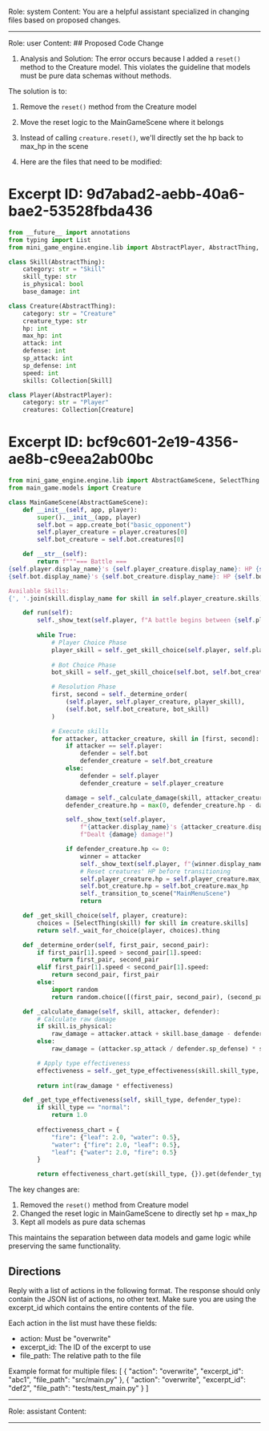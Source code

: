 Role: system
Content: You are a helpful assistant specialized in changing files based on proposed changes.
__________________
Role: user
Content: ## Proposed Code Change
1. Analysis and Solution:
The error occurs because I added a `reset()` method to the Creature model. This violates the guideline that models must be pure data schemas without methods.

The solution is to:
1. Remove the `reset()` method from the Creature model
2. Move the reset logic to the MainGameScene where it belongs
3. Instead of calling `creature.reset()`, we'll directly set the hp back to max_hp in the scene

2. Here are the files that need to be modified:

# Excerpt ID: 9d7abad2-aebb-40a6-bae2-53528fbda436
```python main_game/models.py
from __future__ import annotations
from typing import List
from mini_game_engine.engine.lib import AbstractPlayer, AbstractThing, Collection

class Skill(AbstractThing):
    category: str = "Skill"
    skill_type: str
    is_physical: bool 
    base_damage: int

class Creature(AbstractThing):
    category: str = "Creature"
    creature_type: str
    hp: int
    max_hp: int
    attack: int
    defense: int
    sp_attack: int
    sp_defense: int 
    speed: int
    skills: Collection[Skill]

class Player(AbstractPlayer):
    category: str = "Player"
    creatures: Collection[Creature]
```

# Excerpt ID: bcf9c601-2e19-4356-ae8b-c9eea2ab00bc
```python main_game/scenes/main_game_scene.py
from mini_game_engine.engine.lib import AbstractGameScene, SelectThing
from main_game.models import Creature

class MainGameScene(AbstractGameScene):
    def __init__(self, app, player):
        super().__init__(app, player)
        self.bot = app.create_bot("basic_opponent")
        self.player_creature = player.creatures[0]
        self.bot_creature = self.bot.creatures[0]

    def __str__(self):
        return f"""=== Battle ===
{self.player.display_name}'s {self.player_creature.display_name}: HP {self.player_creature.hp}/{self.player_creature.max_hp}
{self.bot.display_name}'s {self.bot_creature.display_name}: HP {self.bot_creature.hp}/{self.bot_creature.max_hp}

Available Skills:
{', '.join(skill.display_name for skill in self.player_creature.skills)}"""

    def run(self):
        self._show_text(self.player, f"A battle begins between {self.player.display_name} and {self.bot.display_name}!")
        
        while True:
            # Player Choice Phase
            player_skill = self._get_skill_choice(self.player, self.player_creature)
            
            # Bot Choice Phase
            bot_skill = self._get_skill_choice(self.bot, self.bot_creature)

            # Resolution Phase
            first, second = self._determine_order(
                (self.player, self.player_creature, player_skill),
                (self.bot, self.bot_creature, bot_skill)
            )

            # Execute skills
            for attacker, attacker_creature, skill in [first, second]:
                if attacker == self.player:
                    defender = self.bot
                    defender_creature = self.bot_creature
                else:
                    defender = self.player
                    defender_creature = self.player_creature

                damage = self._calculate_damage(skill, attacker_creature, defender_creature)
                defender_creature.hp = max(0, defender_creature.hp - damage)

                self._show_text(self.player, 
                    f"{attacker.display_name}'s {attacker_creature.display_name} used {skill.display_name}! "
                    f"Dealt {damage} damage!")

                if defender_creature.hp <= 0:
                    winner = attacker
                    self._show_text(self.player, f"{winner.display_name} wins!")
                    # Reset creatures' HP before transitioning
                    self.player_creature.hp = self.player_creature.max_hp
                    self.bot_creature.hp = self.bot_creature.max_hp
                    self._transition_to_scene("MainMenuScene")
                    return

    def _get_skill_choice(self, player, creature):
        choices = [SelectThing(skill) for skill in creature.skills]
        return self._wait_for_choice(player, choices).thing

    def _determine_order(self, first_pair, second_pair):
        if first_pair[1].speed > second_pair[1].speed:
            return first_pair, second_pair
        elif first_pair[1].speed < second_pair[1].speed:
            return second_pair, first_pair
        else:
            import random
            return random.choice([(first_pair, second_pair), (second_pair, first_pair)])

    def _calculate_damage(self, skill, attacker, defender):
        # Calculate raw damage
        if skill.is_physical:
            raw_damage = attacker.attack + skill.base_damage - defender.defense
        else:
            raw_damage = (attacker.sp_attack / defender.sp_defense) * skill.base_damage

        # Apply type effectiveness
        effectiveness = self._get_type_effectiveness(skill.skill_type, defender.creature_type)
        
        return int(raw_damage * effectiveness)

    def _get_type_effectiveness(self, skill_type, defender_type):
        if skill_type == "normal":
            return 1.0
        
        effectiveness_chart = {
            "fire": {"leaf": 2.0, "water": 0.5},
            "water": {"fire": 2.0, "leaf": 0.5},
            "leaf": {"water": 2.0, "fire": 0.5}
        }

        return effectiveness_chart.get(skill_type, {}).get(defender_type, 1.0)
```

The key changes are:
1. Removed the `reset()` method from Creature model
2. Changed the reset logic in MainGameScene to directly set hp = max_hp
3. Kept all models as pure data schemas

This maintains the separation between data models and game logic while preserving the same functionality.

## Directions
Reply with a list of actions in the following format. The response should only contain the JSON list of actions, no other text.
Make sure you are using the excerpt_id which contains the entire contents of the file.

Each action in the list must have these fields:
- action: Must be "overwrite"
- excerpt_id: The ID of the excerpt to use
- file_path: The relative path to the file

Example format for multiple files:
[
    {
        "action": "overwrite",
        "excerpt_id": "abc1",
        "file_path": "src/main.py"
    },
    {
        "action": "overwrite",
        "excerpt_id": "def2",
        "file_path": "tests/test_main.py"
    }
]
__________________
Role: assistant
Content: 
__________________
